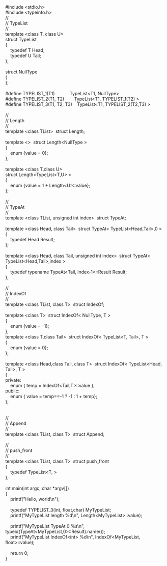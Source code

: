 <div>#include &lt;stdio.h&gt;<br />#include &lt;typeinfo.h&gt;<br />//<br />// TypeList<br />//<br />template &lt;class T, class U&gt;<br />struct TypeList<br />{<br />&nbsp;&nbsp; &nbsp;typedef T Head;<br />&nbsp;&nbsp; &nbsp;typedef U Tail;<br />};<br /><br />struct NullType<br />{<br />};<br /><br />#define TYPELIST_1(T1)&nbsp;&nbsp; &nbsp;&nbsp;&nbsp; &nbsp;&nbsp;&nbsp; &nbsp;TypeList&lt;T1, NullType&gt;<br />#define TYPELIST_2(T1, T2)&nbsp;&nbsp; &nbsp;&nbsp;&nbsp; &nbsp;TypeList&lt;T1, TYPELIST_1(T2) &gt;<br />#define TYPELIST_3(T1, T2, T3)&nbsp;&nbsp; &nbsp;TypeList&lt;T1, TYPELIST_2(T2,T3) &gt;<br /><br />//<br />// Length<br />//<br />template &lt;class TList&gt;&nbsp; struct Length;<br /><br />template &lt;&gt;&nbsp; struct Length&lt;NullType &gt;<br />{<br />&nbsp;&nbsp; &nbsp;enum {value = 0};<br />};<br /><br />template &lt;class T,class U&gt; &nbsp;<br />struct Length&lt;TypeList&lt;T,U&gt; &gt;<br />{<br />&nbsp;&nbsp; &nbsp;enum {value = 1 + Length&lt;U&gt;::value};<br />};<br /><br />//<br />// TypeAt<br />//<br />template &lt;class TList, unsigned int index&gt;&nbsp; struct TypeAt;<br /><br />template &lt;class Head, class Tail&gt;&nbsp; struct TypeAt&lt; TypeList&lt;Head,Tail&gt;,0 &gt;<br />{<br />&nbsp;&nbsp; &nbsp;typedef Head Result;<br />};<br /><br />template &lt;class Head, class Tail, unsigned int index&gt;&nbsp; struct TypeAt&lt; TypeList&lt;Head,Tail&gt;,index &gt;<br />{<br />&nbsp;&nbsp; &nbsp;typedef typename TypeAt&lt;Tail, index-1&gt;::Result Result;<br />};<br /><br />//<br />// IndexOf<br />//<br />template &lt;class TList, class T&gt;&nbsp; struct IndexOf;<br /><br />template &lt;class T&gt;&nbsp; struct IndexOf&lt; NullType, T &gt;<br />{<br />&nbsp;&nbsp; &nbsp;enum {value = -1};<br />};<br />template &lt;class T,class Tail&gt;&nbsp; struct IndexOf&lt; TypeList&lt;T, Tail&gt;, T &gt;<br />{<br />&nbsp;&nbsp; &nbsp;enum {value = 0};<br />};<br /><br />template &lt;class Head,class Tail, class T&gt;&nbsp; struct IndexOf&lt; TypeList&lt;Head, Tail&gt;, T &gt;<br />{<br />private:<br />&nbsp;&nbsp; &nbsp;enum { temp = IndexOf&lt;Tail,T&gt;::value };<br />public:<br />&nbsp;&nbsp; &nbsp;enum { value = temp==-1 ? -1 : 1 + temp};<br />};<br /><br /><br />//<br />// Append<br />//<br />template &lt;class TList, class T&gt;&nbsp; struct Append;<br /><br />//<br />// push_front<br />//<br />template &lt;class TList, class T&gt;&nbsp; struct push_front<br />{<br />&nbsp;&nbsp; &nbsp;typedef TypeList&lt;T, &gt;<br />};<br /><br />int main(int argc, char *argv[])<br />{<br />&nbsp;&nbsp; &nbsp;printf("Hello, world\n");<br /><br />&nbsp;&nbsp; &nbsp;typedef TYPELIST_3(int, float,char) MyTypeList;<br />&nbsp;&nbsp; &nbsp;printf("MyTypeList length %d\n", Length&lt;MyTypeList&gt;::value);<br /><br />&nbsp;&nbsp; &nbsp;printf("MyTypeList TypeAt 0 %s\n", typeid(TypeAt&lt;MyTypeList,0&gt;::Result).name());<br />&nbsp;&nbsp; &nbsp;printf("MyTypeList IndexOf&lt;int&gt; %d\n", IndexOf&lt;MyTypeList, float&gt;::value);<br /><br />&nbsp;&nbsp; &nbsp;return 0;<br />}<br /></div>